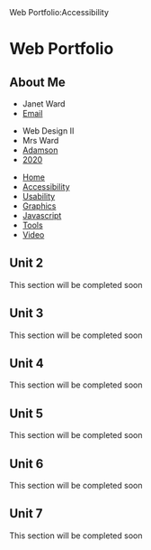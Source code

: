<!DOCTYPE html>
<html>
<head>
    <meta charset="UTF-8">
    <tittle>Web Portfolio:Accessibility</tittle>
<div></div>
</head>
<body>
<main>
<h1>Web Portfolio</h1>
<h2>About Me</h2>
<div>
   <ul>
     <li>Janet Ward</li>
     <li><a href="janetward@dcccd.edu">Email</a></li>
   </ul>
</div>
<div>
   <ul>
    <li>Web Design II</li>
    <li>Mrs Ward</li>
    <li><a href="https://www.dallasisd.org/domain/16974">Adamson</li>
    <li>2020</li>
   </ul>
</div> 
<nav>
  <ul>
    <li>Home</li>  
    <li><a href="accessibility.html">Accessibility</a></li>
    <li><a href="usability.html">Usability</a></li>
    <li><a href="graphics.html">Graphics</a></li>
    <li><a href="javascript.html">Javascript</a></li>
    <li><a href="tools.html">Tools</a></li>
    <li><a href="video.html">Video</a></li>
  </ul>
</nav>
     <h2>Unit 2</h2>
       <p>This section will be completed soon</p>
     <h2>Unit 3</h2>
       <p>This section will be completed soon</p>
     <h2>Unit 4</h2>
       <p>This section will be completed soon</p>
     <h2>Unit 5</h2>
       <p>This section will be completed soon</p>
     <h2>Unit 6</h2>
       <p>This section will be completed soon</p>
     <h2>Unit 7</h2>
       <p>This section will be completed soon</p>

</body>
</html>
